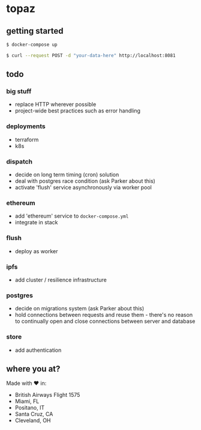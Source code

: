 # topaz

## getting started

```sh
$ docker-compose up
```

```sh
$ curl --request POST -d "your-data-here" http://localhost:8081
```

## todo

### big stuff

* replace HTTP wherever possible
* project-wide best practices such as error handling

### deployments

* terraform
* k8s

### dispatch

* decide on long term timing (cron) solution
* deal with postgres race condition (ask Parker about this)
* activate 'flush' service asynchronously via worker pool

### ethereum

* add 'ethereum' service to `docker-compose.yml`
* integrate in stack

### flush

* deploy as worker

### ipfs

* add cluster / resilience infrastructure

### postgres

* decide on migrations system (ask Parker about this)
* hold connections between requests and reuse them - there's no reason to continually open and close connections between server and database

### store

* add authentication

## where you at?

Made with :heart: in:
* British Airways Flight 1575
* Miami, FL
* Positano, IT
* Santa Cruz, CA
* Cleveland, OH
